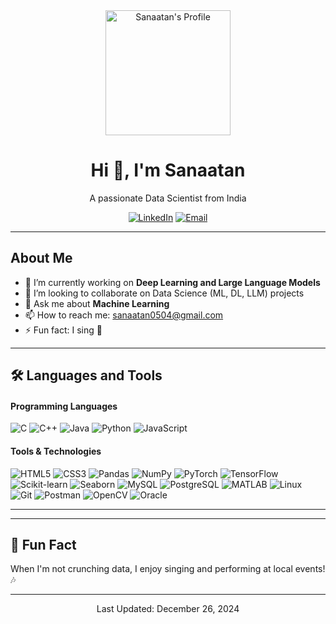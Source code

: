 <!-- Header Section with Profile Picture -->
<div align="center">
  <img src="https://avatars.githubusercontent.com/u/20459883?v=4" alt="Sanaatan's Profile" width="200" height="200"/>
  
  <h1>Hi 👋, I'm Sanaatan</h1>
  <p>A passionate Data Scientist from India</p>
  
  <!-- Social Media Badges -->
  <p>
    <a href="https://www.linkedin.com/in/sanaatan-r-34853b277" target="blank"><img src="https://img.shields.io/badge/-LinkedIn-%230077B5?style=flat&logo=linkedin&logoColor=white" alt="LinkedIn"/></a>
    <a href="mailto:sanaatan0504@gmail.com"><img src="https://img.shields.io/badge/-Email-%23D14836?style=flat&logo=gmail&logoColor=white" alt="Email"/></a>
    <!-- Add more badges as needed -->
  </p>
</div>

---

<!-- About Section -->
## About Me

- 🔭 I’m currently working on **Deep Learning and Large Language Models**
- 👯 I’m looking to collaborate on Data Science (ML, DL, LLM) projects
- 💬 Ask me about **Machine Learning**
- 📫 How to reach me: [sanaatan0504@gmail.com](mailto:sanaatan0504@gmail.com)
- ⚡ Fun fact: I sing 🎤

---

<!-- Skills Section -->
## 🛠️ Languages and Tools

<div>
  <!-- Languages -->
  <h4>Programming Languages</h4>
  <p>
    <img src="https://img.shields.io/badge/C-555555?style=for-the-badge&logo=c&logoColor=white" alt="C"/>
    <img src="https://img.shields.io/badge/C++-00599C?style=for-the-badge&logo=c%2B%2B&logoColor=white" alt="C++"/>
    <img src="https://img.shields.io/badge/Java-007396?style=for-the-badge&logo=java&logoColor=white" alt="Java"/>
    <img src="https://img.shields.io/badge/Python-3776AB?style=for-the-badge&logo=python&logoColor=white" alt="Python"/>
    <img src="https://img.shields.io/badge/JavaScript-F7DF1E?style=for-the-badge&logo=javascript&logoColor=black" alt="JavaScript"/>
    <!-- Add more languages as needed -->
  </p>
  
  <!-- Tools and Technologies -->
  <h4>Tools & Technologies</h4>
  <p>
    <img src="https://img.shields.io/badge/HTML5-E34F26?style=for-the-badge&logo=html5&logoColor=white" alt="HTML5"/>
    <img src="https://img.shields.io/badge/CSS3-1572B6?style=for-the-badge&logo=css3&logoColor=white" alt="CSS3"/>
    <img src="https://img.shields.io/badge/Pandas-150458?style=for-the-badge&logo=pandas&logoColor=white" alt="Pandas"/>
    <img src="https://img.shields.io/badge/NumPy-013243?style=for-the-badge&logo=numpy&logoColor=white" alt="NumPy"/>
    <img src="https://img.shields.io/badge/PyTorch-EE4C2C?style=for-the-badge&logo=pytorch&logoColor=white" alt="PyTorch"/>
    <img src="https://img.shields.io/badge/TensorFlow-FF6F00?style=for-the-badge&logo=tensorflow&logoColor=white" alt="TensorFlow"/>
    <img src="https://img.shields.io/badge/Scikit_Learn-F7931E?style=for-the-badge&logo=scikit-learn&logoColor=white" alt="Scikit-learn"/>
    <img src="https://img.shields.io/badge/Seaborn-4F5B93?style=for-the-badge&logo=seaborn&logoColor=white" alt="Seaborn"/>
    <img src="https://img.shields.io/badge/MySQL-4479A1?style=for-the-badge&logo=mysql&logoColor=white" alt="MySQL"/>
    <img src="https://img.shields.io/badge/PostgreSQL-336791?style=for-the-badge&logo=postgresql&logoColor=white" alt="PostgreSQL"/>
    <img src="https://img.shields.io/badge/MATLAB-0076A8?style=for-the-badge&logo=mathworks&logoColor=white" alt="MATLAB"/>
    <img src="https://img.shields.io/badge/Linux-FCC624?style=for-the-badge&logo=linux&logoColor=black" alt="Linux"/>
    <img src="https://img.shields.io/badge/Git-F05032?style=for-the-badge&logo=git&logoColor=white" alt="Git"/>
    <img src="https://img.shields.io/badge/Postman-FF6C37?style=for-the-badge&logo=postman&logoColor=white" alt="Postman"/>
    <img src="https://img.shields.io/badge/OpenCV-5C3EE8?style=for-the-badge&logo=opencv&logoColor=white" alt="OpenCV"/>
    <img src="https://img.shields.io/badge/Oracle-F80000?style=for-the-badge&logo=oracle&logoColor=white" alt="Oracle"/>
    <!-- Add more tools as needed -->
  </p>
</div>

---



---

<!-- Fun Fact Section -->
## 🎤 Fun Fact

When I'm not crunching data, I enjoy singing and performing at local events! 🎶

---

<!-- Footer with Last Updated -->
<div align="center">
  <p>Last Updated: December 26, 2024</p>
</div>
